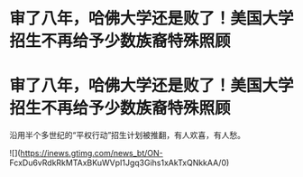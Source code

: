 # 审了八年，哈佛大学还是败了！美国大学招生不再给予少数族裔特殊照顾

# 审了八年，哈佛大学还是败了！美国大学招生不再给予少数族裔特殊照顾

沿用半个多世纪的“平权行动”招生计划被推翻，有人欢喜，有人愁。

![](https://inews.gtimg.com/news_bt/ON-
FcxDu6vRdkRkMTAxBKuWVpI1Jgq3Gihs1xAkTxQNkkAA/0)

